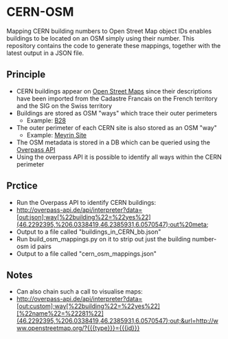 # CERN-OSM
Mapping CERN building numbers to Open Street Map object IDs enables buildings to be located on an OSM simply using their number.
This repository contains the code to generate these mappings, together with the latest output in a JSON file.

## Principle
- CERN buildings appear on [Open Street Maps](http://www.openstreetmap.org) since their descriptions have been imported
  from the Cadastre Francais on the French territory and the SIG on the Swiss territory
- Buildings are stored as OSM "ways" which trace their outer perimeters
  - Example: [B28](http://www.openstreetmap.org/way/23696046)
- The outer perimeter of each CERN site is also stored as an OSM "way"
  - Example: [Meyrin Site](http://www.openstreetmap.org/way/174126176)
- The OSM metadata is stored in a DB which can be queried using the [Overpass API](http://overpass-api.de/api/interpreter)
- Using the overpass API it is possible to identify all ways within the CERN perimeter

## Prctice
- Run the Overpass API to identify CERN buildings:
- http://overpass-api.de/api/interpreter?data=[out:json];way[%22building%22=%22yes%22](46.2292395,%206.0338419,46.2385931,6.0570547);out%20meta;
- Output to a file called "buildings_in_CERN_bb.json"
- Run build_osm_mappings.py on it to strip out just the building number-osm id pairs
- Output to a file called "cern_osm_mappings.json"

## Notes
- Can also chain such a call to visualise maps:
- http://overpass-api.de/api/interpreter?data=[out:custom];way[%22building%22=%22yes%22][%22name%22=%22281%22](46.2292395,%206.0338419,46.2385931,6.0570547);out;&url=http://www.openstreetmap.org/?{{{type}}}={{{id}}}
